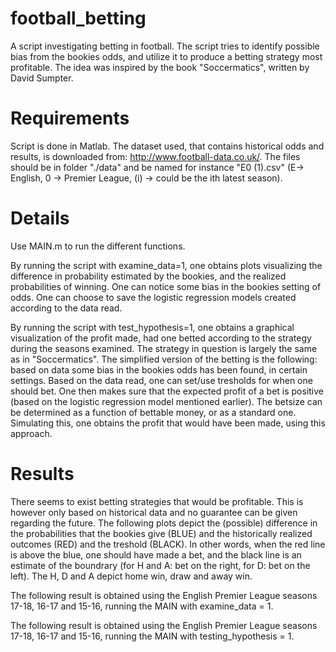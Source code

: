 # football_betting

A script investigating betting in football. The script tries to identify possible bias from the bookies odds, and utilize it to produce a betting strategy most profitable. The idea was inspired by the book "Soccermatics", written by David Sumpter. 

# Requirements

Script is done in Matlab. The dataset used, that contains historical odds and results, is downloaded from: http://www.football-data.co.uk/. The files should be in folder "./data" and be named for instance "E0 (1).csv" (E-> English, 0 -> Premier League, (i) -> could be the ith latest season).

# Details

Use MAIN.m to run the different functions.

By running the script with examine_data=1, one obtains plots visualizing the difference in probability estimated by the bookies, and the realized probabilities of winning. One can notice some bias in the bookies setting of odds. One can choose to save the logistic regression models created according to the data read.

By running the script with test_hypothesis=1, one obtains a graphical visualization of the profit made, had one betted according to the strategy during the seasons examined. The strategy in question is largely the same as in "Soccermatics". The simplified version of the betting is the following: based on data some bias in the bookies odds has been found, in certain settings. Based on the data read, one can set/use tresholds for when one should bet. One then makes sure that the expected profit of a bet is positive (based on the logistic regression model mentioned earlier). The betsize can be determined as a function of bettable money, or as a standard one. Simulating this, one obtains the profit that would have been made, using this approach.

# Results

There seems to exist betting strategies that would be profitable. This is however only based on historical data and no guarantee can be given regarding the future. The following plots depict the (possible) difference in the probabilities that the bookies give (BLUE) and the historically realized outcomes (RED) and the treshold (BLACK). In other words, when the red line is above the blue, one should have made a bet, and the black line is an estimate of the boundrary (for H and A: bet on the right, for D: bet on the left). The H, D and A depict home win, draw and away win.

The following result is obtained using the English Premier League seasons 17-18, 16-17 and 15-16, running the MAIN with examine_data = 1.



The following result is obtained using the English Premier League seasons 17-18, 16-17 and 15-16, running the MAIN with testing_hypothesis = 1.
